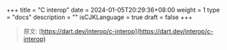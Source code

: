 +++
title = "C interop"
date = 2024-01-05T20:29:36+08:00
weight = 1
type = "docs"
description = ""
isCJKLanguage = true
draft = false
+++

> 原文: [https://dart.dev/interop/c-interop](https://dart.dev/interop/c-interop)
